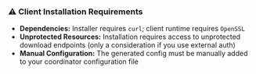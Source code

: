 <!-- ONLY USE HTML IN THIS FILE, IT GETS INCLUDED IN THE WebGUI -->

<aside class="alert alert-warning" role="note" aria-label="Client Installation Requirements">
    <h3 class="alert-title">⚠️ Client Installation Requirements</h3>
    <ul>
        <li><strong>Dependencies:</strong> Installer requires <code>curl</code>; client runtime requires
            <code>OpenSSL</code></li>
        <li><strong>Unprotected Resources:</strong> Installation requires access to unprotected
            download endpoints (only a consideration if you use external auth)</li>
        <li><strong>Manual Configuration:</strong> The generated config must be manually added
            to your coordinator configuration file</li>
    </ul>
</aside>
